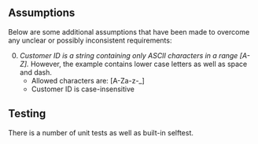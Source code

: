 
Assumptions
-----------

Below are some additional assumptions that have been made to overcome any
unclear or possibly inconsistent requirements:

0. _Customer ID is a string containing only ASCII characters in a range [A-Z]._ 
However, the example contains lower case letters as well as space and dash. 
    * Allowed characters are: [A-Za-z\-_]
    * Customer ID is case-insensitive
    
Testing
-------
There is a number of unit tests as well as built-in selftest.
